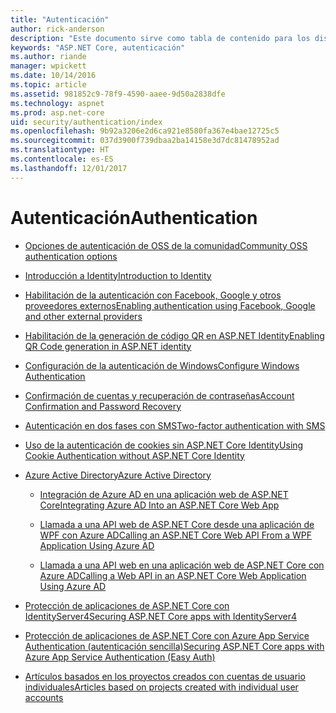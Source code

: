 ```yaml
---
title: "Autenticación"
author: rick-anderson
description: "Este documento sirve como tabla de contenido para los distintos temas de autenticación de ASP.NET Core."
keywords: "ASP.NET Core, autenticación"
ms.author: riande
manager: wpickett
ms.date: 10/14/2016
ms.topic: article
ms.assetid: 981852c9-78f9-4590-aaee-9d50a2838dfe
ms.technology: aspnet
ms.prod: asp.net-core
uid: security/authentication/index
ms.openlocfilehash: 9b92a3206e2d6ca921e8580fa367e4bae12725c5
ms.sourcegitcommit: 037d3900f739dbaa2ba14158e3d7dc81478952ad
ms.translationtype: HT
ms.contentlocale: es-ES
ms.lasthandoff: 12/01/2017
---
```

# <a name="authentication"></a><span data-ttu-id="76b25-104">Autenticación</span><span class="sxs-lookup"><span data-stu-id="76b25-104">Authentication</span></span>

* [<span data-ttu-id="76b25-105">Opciones de autenticación de OSS de la comunidad</span><span class="sxs-lookup"><span data-stu-id="76b25-105">Community OSS authentication options</span></span>](community.md)

* [<span data-ttu-id="76b25-106">Introducción a Identity</span><span class="sxs-lookup"><span data-stu-id="76b25-106">Introduction to Identity</span></span>](identity.md)

* [<span data-ttu-id="76b25-107">Habilitación de la autenticación con Facebook, Google y otros proveedores externos</span><span class="sxs-lookup"><span data-stu-id="76b25-107">Enabling authentication using Facebook, Google and other external providers</span></span>](social/index.md)

* [<span data-ttu-id="76b25-108">Habilitación de la generación de código QR en ASP.NET Identity</span><span class="sxs-lookup"><span data-stu-id="76b25-108">Enabling QR Code generation in ASP.NET identity</span></span>](identity-enable-qrcodes.md)

* [<span data-ttu-id="76b25-109">Configuración de la autenticación de Windows</span><span class="sxs-lookup"><span data-stu-id="76b25-109">Configure Windows Authentication</span></span>](windowsauth.md)

* [<span data-ttu-id="76b25-110">Confirmación de cuentas y recuperación de contraseñas</span><span class="sxs-lookup"><span data-stu-id="76b25-110">Account Confirmation and Password Recovery</span></span>](accconfirm.md)

* [<span data-ttu-id="76b25-111">Autenticación en dos fases con SMS</span><span class="sxs-lookup"><span data-stu-id="76b25-111">Two-factor authentication with SMS</span></span>](2fa.md)

* [<span data-ttu-id="76b25-112">Uso de la autenticación de cookies sin ASP.NET Core Identity</span><span class="sxs-lookup"><span data-stu-id="76b25-112">Using Cookie Authentication without ASP.NET Core Identity</span></span>](cookie.md)

* [<span data-ttu-id="76b25-113">Azure Active Directory</span><span class="sxs-lookup"><span data-stu-id="76b25-113">Azure Active Directory</span></span>](azure-active-directory/index.md)

  * [<span data-ttu-id="76b25-114">Integración de Azure AD en una aplicación web de ASP.NET Core</span><span class="sxs-lookup"><span data-stu-id="76b25-114">Integrating Azure AD Into an ASP.NET Core Web App</span></span>](https://azure.microsoft.com/documentation/samples/active-directory-dotnet-webapp-openidconnect-aspnetcore/)

  * [<span data-ttu-id="76b25-115">Llamada a una API web de ASP.NET Core desde una aplicación de WPF con Azure AD</span><span class="sxs-lookup"><span data-stu-id="76b25-115">Calling an ASP.NET Core Web API From a WPF Application Using Azure AD</span></span>](https://azure.microsoft.com/documentation/samples/active-directory-dotnet-native-aspnetcore/)

  * [<span data-ttu-id="76b25-116">Llamada a una API web en una aplicación web de ASP.NET Core con Azure AD</span><span class="sxs-lookup"><span data-stu-id="76b25-116">Calling a Web API in an ASP.NET Core Web Application Using Azure AD</span></span>](https://azure.microsoft.com/documentation/samples/active-directory-dotnet-webapp-webapi-openidconnect-aspnetcore/)

* [<span data-ttu-id="76b25-117">Protección de aplicaciones de ASP.NET Core con IdentityServer4</span><span class="sxs-lookup"><span data-stu-id="76b25-117">Securing ASP.NET Core apps with IdentityServer4</span></span>](http://docs.identityserver.io/en/release/)

* [<span data-ttu-id="76b25-118">Protección de aplicaciones de ASP.NET Core con Azure App Service Authentication (autenticación sencilla)</span><span class="sxs-lookup"><span data-stu-id="76b25-118">Securing ASP.NET Core apps with Azure App Service Authentication (Easy Auth)</span></span>](https://docs.microsoft.com/azure/app-service/app-service-authentication-overview)

* [<span data-ttu-id="76b25-119">Artículos basados en los proyectos creados con cuentas de usuario individuales</span><span class="sxs-lookup"><span data-stu-id="76b25-119">Articles based on projects created with individual user accounts</span></span>](xref:security/authentication/individual)